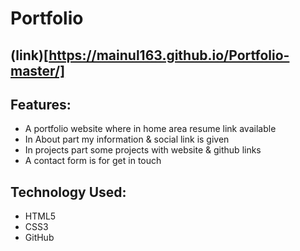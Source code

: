 # Portfolio
(link)[https://mainul163.github.io/Portfolio-master/]
---
## Features:
 * A portfolio website where in home area resume link available
 * In About part my information & social link is given
 * In projects part some projects with website & github links
 * A contact form is for get in touch 
## Technology Used: 
* HTML5
* CSS3
* GitHub
